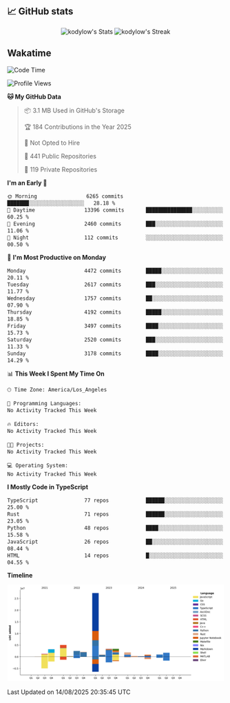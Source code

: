 ## 📈 GitHub stats
<!--START_SECTION:github-->
<div class="badges-githubstats">
  <p align="center">
    <img src="https://github-readme-stats.vercel.app/api?username=kodylow&theme=tokyonight&show_icons=true&hide_border=true&count_private=true" alt="kodylow's Stats" height="165">
    <img src="https://github-readme-streak-stats.herokuapp.com/?user=kodylow&theme=tokyonight&hide_border=true" alt="kodylow's Streak" height="165">
  </p>
</div>
<!--END_SECTION:github-->

## Wakatime 
<!--START_SECTION:waka-->
![Code Time](http://img.shields.io/badge/Code%20Time-1%2C294%20hrs%2031%20mins-blue)

![Profile Views](http://img.shields.io/badge/Profile%20Views-0-blue)

**🐱 My GitHub Data** 

> 📦 3.1 MB Used in GitHub's Storage 
 > 
> 🏆 184 Contributions in the Year 2025
 > 
> 🚫 Not Opted to Hire
 > 
> 📜 441 Public Repositories 
 > 
> 🔑 119 Private Repositories 
 > 
**I'm an Early 🐤** 

```text
🌞 Morning                6265 commits        ███████░░░░░░░░░░░░░░░░░░   28.18 % 
🌆 Daytime                13396 commits       ███████████████░░░░░░░░░░   60.25 % 
🌃 Evening                2460 commits        ███░░░░░░░░░░░░░░░░░░░░░░   11.06 % 
🌙 Night                  112 commits         ░░░░░░░░░░░░░░░░░░░░░░░░░   00.50 % 
```
📅 **I'm Most Productive on Monday** 

```text
Monday                   4472 commits        █████░░░░░░░░░░░░░░░░░░░░   20.11 % 
Tuesday                  2617 commits        ███░░░░░░░░░░░░░░░░░░░░░░   11.77 % 
Wednesday                1757 commits        ██░░░░░░░░░░░░░░░░░░░░░░░   07.90 % 
Thursday                 4192 commits        █████░░░░░░░░░░░░░░░░░░░░   18.85 % 
Friday                   3497 commits        ████░░░░░░░░░░░░░░░░░░░░░   15.73 % 
Saturday                 2520 commits        ███░░░░░░░░░░░░░░░░░░░░░░   11.33 % 
Sunday                   3178 commits        ████░░░░░░░░░░░░░░░░░░░░░   14.29 % 
```


📊 **This Week I Spent My Time On** 

```text
🕑︎ Time Zone: America/Los_Angeles

💬 Programming Languages: 
No Activity Tracked This Week

🔥 Editors: 
No Activity Tracked This Week

🐱‍💻 Projects: 
No Activity Tracked This Week

💻 Operating System: 
No Activity Tracked This Week
```

**I Mostly Code in TypeScript** 

```text
TypeScript               77 repos            ██████░░░░░░░░░░░░░░░░░░░   25.00 % 
Rust                     71 repos            ██████░░░░░░░░░░░░░░░░░░░   23.05 % 
Python                   48 repos            ████░░░░░░░░░░░░░░░░░░░░░   15.58 % 
JavaScript               26 repos            ██░░░░░░░░░░░░░░░░░░░░░░░   08.44 % 
HTML                     14 repos            █░░░░░░░░░░░░░░░░░░░░░░░░   04.55 % 
```



**Timeline**

![Lines of Code chart](https://raw.githubusercontent.com/Kodylow/Kodylow/master/assets/bar_graph.png)


 Last Updated on 14/08/2025 20:35:45 UTC
<!--END_SECTION:waka-->
